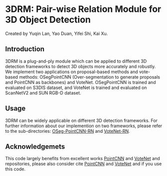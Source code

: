 # 3DRM:  Pair-wise Relation Module for 3D Object Detection
Created by Yuqin Lan, Yao Duan, Yifei Shi, Kai Xu.

## Introduction
3DRM is a plug-and-ply module which can be applied to different 3D detection frameworks to detect 3D objects more accurately and robustly. We implement two applications on proposal-based methods and vote-based methods: OSegPointCNN (Over-segmentation to generate proposals and PointCNN as backbones) and VoteNet. OSegPointCNN is trained and evaluated on S3DIS dataset, and VoteNet is trained and evaluated on ScanNetV2 and SUN RGB-D dataset. 

## Usage
3DRM can be widely applicable on different 3D detection frameworks. For further information about our implemention on two frameworks, please refer to the sub-directories: [OSeg-PointCNN-RN](./OSeg-PointCNN-RN) and [VoteNet-RN](./VoteNet-RN).


## Acknowledgemets
This code largely benefits from excellent works [PointCNN](https://github.com/yangyanli/PointCNN) and [VoteNet](https://github.com/facebookresearch/votenet) and repositories, please also consider cite [PointCNN](https://arxiv.org/abs/1801.07791.pdf) and [VoteNet](https://arxiv.org/pdf/1904.09664.pdf) and  if you use this code.